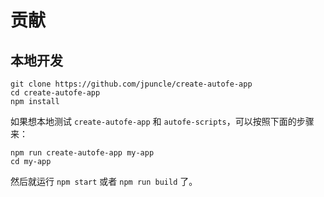 # 贡献

## 本地开发

```
git clone https://github.com/jpuncle/create-autofe-app
cd create-autofe-app
npm install
```

如果想本地测试 `create-autofe-app` 和 `autofe-scripts`，可以按照下面的步骤来：

```
npm run create-autofe-app my-app
cd my-app
```

然后就运行 `npm start` 或者 `npm run build` 了。